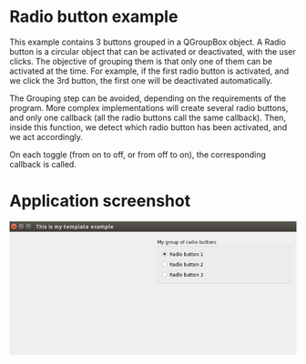 # Radio button example
This example contains 3 buttons grouped in a QGroupBox object.
A Radio button is a circular object that can be activated or deactivated, with
the user clicks. The objective of grouping them is that only one of them
can be activated at the time. For example, if the first radio button is activated,
and we click the 3rd button, the first one will be deactivated automatically.

The Grouping step can be avoided, depending on the requirements of the program.
More complex implementations will create several radio buttons, and only
one callback (all the radio buttons call the same callback). Then, inside
this function, we detect which radio button has been activated, and we act
accordingly.

On each toggle (from on to off, or from off to on), the corresponding callback
is called.

# Application screenshot
![app screenshot](/PyQtExamples/09_RadioButtonExample/images/RadioButtonExample.png)